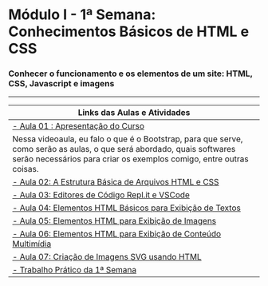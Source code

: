 # Módulo I - 1ª Semana: Conhecimentos Básicos de HTML e CSS
### Conhecer o funcionamento e os elementos de um site: HTML, CSS, Javascript e imagens

***

<center>

| Links das Aulas e Atividades |
| ------- |
|[- Aula 01 : Apresentação do Curso](https://github.com/aylmerbolzan/Reprograme-se/tree/master/Front-End/Módulo%201/1ª%20Semana/Práticas%20Sugeridas%20da%20Aula%2001)
Nessa videoaula, eu falo o que é o Bootstrap, para que serve, como serão as aulas, o que será abordado, quais softwares serão necessários para criar os exemplos comigo, entre outras coisas.|
|[- Aula 02: A Estrutura Básica de Arquivos HTML e CSS](https://github.com/aylmerbolzan/Reprograme-se/tree/master/Front-End/Módulo%201/1ª%20Semana/Práticas%20Sugeridas%20da%20Aula%2002)|
|[- Aula 03: Editores de Código Repl.it e VSCode](https://github.com/aylmerbolzan/Reprograme-se/tree/master/Front-End/Módulo%201/1ª%20Semana/Práticas%20Sugeridas%20da%20Aula%2003)|
|[- Aula 04: Elementos HTML Básicos para Exibição de Textos](https://github.com/aylmerbolzan/Reprograme-se/tree/master/Front-End/Módulo%201/1ª%20Semana/Práticas%20Sugeridas%20da%20Aula%2004)|
|[- Aula 05: Elementos HTML para Exibição de Imagens](https://github.com/aylmerbolzan/Reprograme-se/tree/master/Front-End/Módulo%201/1ª%20Semana/Práticas%20Sugeridas%20da%20Aula%2005)|
|[- Aula 06: Elementos HTML para Exibição de Conteúdo Multimídia](https://github.com/aylmerbolzan/Reprograme-se/tree/master/Front-End/Módulo%201/1ª%20Semana/Práticas%20Sugeridas%20da%20Aula%2006)|
|[- Aula 07: Criação de Imagens SVG usando HTML](https://github.com/aylmerbolzan/Reprograme-se/tree/master/Front-End/Módulo%201/1ª%20Semana/Práticas%20Sugeridas%20da%20Aula%2007)|
|[- Trabalho Prático da 1ª Semana](https://github.com/aylmerbolzan/Reprograme-se/tree/master/Front-End/Módulo%201/1ª%20Semana/Trabalho%20Prático%20da%201ª%20Semana)|

</center>